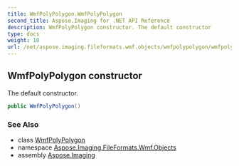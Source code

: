 ```yaml
---
title: WmfPolyPolygon.WmfPolyPolygon
second_title: Aspose.Imaging for .NET API Reference
description: WmfPolyPolygon constructor. The default constructor
type: docs
weight: 10
url: /net/aspose.imaging.fileformats.wmf.objects/wmfpolypolygon/wmfpolypolygon/
---
```

## WmfPolyPolygon constructor

The default constructor.

```csharp
public WmfPolyPolygon()
```

### See Also

* class [WmfPolyPolygon](../)
* namespace [Aspose.Imaging.FileFormats.Wmf.Objects](../../wmfpolypolygon/)
* assembly [Aspose.Imaging](../../../)


